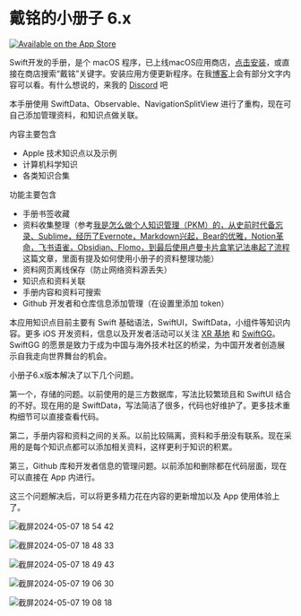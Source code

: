 # 戴铭的小册子 6.x
[![Available on the App Store](https://ming1016.github.io/qdimg/badge-download-on-the-mac-app-store.svg)](https://apps.apple.com/cn/app/id1609702529)

Swift开发的手册，是个 macOS 程序，已上线macOS应用商店，[点击安装](https://apps.apple.com/cn/app/%E6%88%B4%E9%93%AD%E7%9A%84%E5%BC%80%E5%8F%91%E5%B0%8F%E5%86%8C%E5%AD%90/id1609702529?mt=12)，或直接在商店搜索“戴铭”关键字。安装应用方便更新程序。在我[博客](https://starming.com)上会有部分文字内容可以看。有什么想说的，来我的 [Discord](https://discord.gg/sBksuXjQmj) 吧

本手册使用 SwiftData、Observable、NavigationSplitView 进行了重构，现在可自己添加管理资料，和知识点做关联。

内容主要包含

- Apple 技术知识点以及示例
- 计算机科学知识
- 各类知识合集

功能主要包含

- 手册书签收藏
- 资料收集整理（参考[我是怎么做个人知识管理（PKM）的，从史前时代备忘录、Sublime，经历了Evernote，Markdown兴起，Bear的优雅，Notion革命，飞书语雀，Obsidian、Flomo，到最后使用卢曼卡片盒笔记法串起了流程](https://mp.weixin.qq.com/s/PbUOxURK57eIeSnuE1mh4g)这篇文章，里面有提及如何使用小册子的资料整理功能）
- 资料网页离线保存（防止网络资料源丢失）
- 知识点和资料关联
- 手册内容和资料可搜索
- Github 开发者和仓库信息添加管理（在设置里添加 token）

本应用知识点目前主要有 Swift 基础语法，SwiftUI，SwiftData，小组件等知识内容。更多 iOS 开发资料，信息以及开发者活动可以关注 [XR 基地](https://xreality.zone) 和 [SwiftGG](https://swiftgg.team)。SwiftGG 的愿景是致力于成为中国与海外技术社区的桥梁，为中国开发者创造展示自我走向世界舞台的机会。

小册子6.x版本解决了以下几个问题。

第一个，存储的问题。以前使用的是三方数据库，写法比较繁琐且和 SwiftUI 结合的不好。现在用的是 SwiftData，写法简洁了很多，代码也好维护了。更多技术重构细节可以直接查看代码。

第二，手册内容和资料之间的关系。以前比较隔离，资料和手册没有联系。现在采用的是每个知识点都可以添加相关资料，这样更利于知识的积累。

第三，Github 库和开发者信息的管理问题。以前添加和删除都在代码层面，现在可以直接在 App 内进行。

这三个问题解决后，可以将更多精力花在内容的更新增加以及 App 使用体验上了。

![截屏2024-05-07 18 54 42](https://github.com/ming1016/SwiftPamphletApp/assets/251980/9514574b-0f20-4ff5-848c-9b5130f03b81)

![截屏2024-05-07 18 48 33](https://github.com/ming1016/SwiftPamphletApp/assets/251980/f748a32d-7f4d-4327-a4b5-97a65ca754ec)

![截屏2024-05-07 18 49 43](https://github.com/ming1016/SwiftPamphletApp/assets/251980/bb147ab7-5cbc-4263-a023-b924054a0f4b)

![截屏2024-05-07 19 06 30](https://github.com/ming1016/SwiftPamphletApp/assets/251980/f590cbe5-8a94-41e3-8260-6492e3acf46e)

![截屏2024-05-07 19 08 18](https://github.com/ming1016/SwiftPamphletApp/assets/251980/89b34786-44b1-4fcd-bdf6-8ad92ea80d4e)



